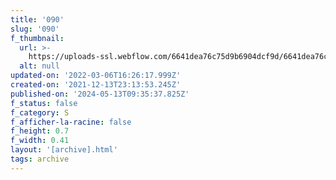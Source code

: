 ```yaml
---
title: '090'
slug: '090'
f_thumbnail:
  url: >-
    https://uploads-ssl.webflow.com/6641dea76c75d9b6904dcf9d/6641dea76c75d9b6904dd24a_090.jpg
  alt: null
updated-on: '2022-03-06T16:26:17.999Z'
created-on: '2021-12-13T23:13:53.245Z'
published-on: '2024-05-13T09:35:37.825Z'
f_status: false
f_category: S
f_afficher-la-racine: false
f_height: 0.7
f_width: 0.41
layout: '[archive].html'
tags: archive
---
```



